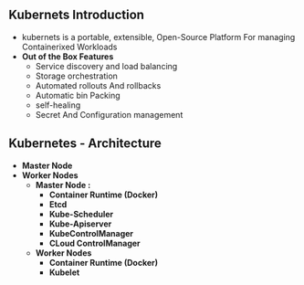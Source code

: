 ## Kubernets Introduction
* kubernets is a portable, extensible, Open-Source Platform For managing Containerixed Workloads
* **Out of the Box Features**
    * Service discovery and load balancing
    * Storage orchestration
    * Automated rollouts And rollbacks
    * Automatic bin Packing
    * self-healing
    * Secret And Configuration management

##  Kubernetes - Architecture 
- **Master Node**
- **Worker Nodes**
    * **Master Node :**
        - **Container Runtime (Docker)**
        - **Etcd**
        - **Kube-Scheduler**
        - **Kube-Apiserver**
        - **KubeControlManager**
        - **CLoud ControlManager**
    - **Worker Nodes**
        - **Container Runtime (Docker)**
        - **Kubelet**


